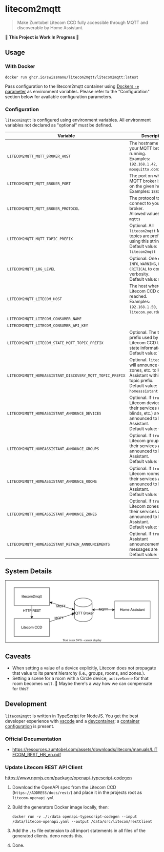 # litecom2mqtt

> Make Zumtobel Litecom CCD fully accessible through MQTT and discoverable by
> Home Assistant.

**🚧 This Project is Work In Progress 🚧**

## Usage

### With Docker

```shell
docker run ghcr.io/swissmanu/litecom2mqtt/litecom2mqtt:latest
```

Pass configuration to the litecom2mqtt container using [Dockers `-e` parameter](https://docs.docker.com/engine/reference/run/#environment-variables) as environment variables. Please refer to the "Configuration" section below for available configuration parameters.

### Configuration

`litecom2mqtt` is configured using environment variables. All environment variables not declared as
"optional" must be defined.

| Variable                                                 | Description                                                                                                                                   |
| -------------------------------------------------------- | --------------------------------------------------------------------------------------------------------------------------------------------- |
| `LITECOM2MQTT_MQTT_BROKER_HOST`                          | The hostname where your MQTT broker is running.<br />Examples: `192.168.1.42`, `mosquitto.domin.tld`                                          |
| `LITECOM2MQTT_MQTT_BROKER_PORT`                          | The port on which your MQTT broker is running on the given host.<br />Examples: `1883`, `8883`                                                |
| `LITECOM2MQTT_MQTT_BROKER_PROTOCOL`                      | The protocol to use to connect to you MQTT broker.<br />Allowed values: `mqtt`, `mqtts`                                                       |
| `LITECOM2MQTT_MQTT_TOPIC_PREFIX`                         | Optional. All `litecom2mqtt` MQTT topics are prefixed using this string.<br />Default value: `litecom2mqtt`                                   |
| `LITECOM2MQTT_LOG_LEVEL`                                 | Optional. One of `DEBUG`, `INFO`, `WARNING`, `ERROR`, or `CRITICAL` to control log verbosity.<br />Default value: `ERROR`                     |
| `LITECOM2MQTT_LITECOM_HOST`                              | The host where your Litecom CCD can be reached.<br />Examples: `192.168.1.50`, `litecom.yourdomain.tld`                                       |
| `LITECOM2MQTT_LITECOM_CONSUMER_NAME`                     |                                                                                                                                               |
| `LITECOM2MQTT_LITECOM_CONSUMER_API_KEY`                  |                                                                                                                                               |
| `LITECOM2MQTT_LITECOM_STATE_MQTT_TOPIC_PREFIX`           | Optional. The topic prefix used by your Litecom CCD to publish state information.<br />Default value: `litecom`                               |
| `LITECOM2MQTT_HOMEASSISTANT_DISCOVERY_MQTT_TOPIC_PREFIX` | Optional. `litecom2mqtt` will announce devices, zones, etc. to Home Assistant within this topic prefix.<br />Default value: `homeassistant`   |
| `LITECOM2MQTT_HOMEASSISTANT_ANNOUNCE_DEVICES`            | Optional. If `true`, Litecom devices and their services (lighting, blinds, etc.) are announced to Home Assistant.<br />Default value: `false` |
| `LITECOM2MQTT_HOMEASSISTANT_ANNOUNCE_GROUPS`             | Optional. If `true`, Litecom groups and their services are announced to Home Assistant.<br />Default value: `false`                           |
| `LITECOM2MQTT_HOMEASSISTANT_ANNOUNCE_ROOMS`              | Optional. If `true`, Litecom rooms and their services are announced to Home Assistant.<br />Default value: `false`                            |
| `LITECOM2MQTT_HOMEASSISTANT_ANNOUNCE_ZONES`              | Optional. If `true`, Litecom zones and their services are announced to Home Assistant.<br />Default value: `false`                            |
| `LITECOM2MQTT_HOMEASSISTANT_RETAIN_ANNOUNCEMENTS`        | Optional. If `true`, Home Assistant announcement MQTT messages are retained.<br />Default value: `false`                                      |

## System Details

![Interactions between litecom2mqtt, Litecom CCD, a MQTT broker, and Home Assistant.](./docs/system.drawio.svg)

## Caveats

-   When setting a value of a device explicitly, Litecom does not propagate that value to its parent hierarchy (i.e., groups, rooms, and zones.).
-   Setting a scene for a room with a Circle device, `activeScene` for that room becomes `null`. 🧐 Maybe there's a way how we can compensate for this?

## Development

`litecom2mqtt` is written in [TypeScript](https://www.typescriptlang.org/) for
NodeJS. You get the best developer experience with
[vscode](https://code.visualstudio.com/) and a
[devcontainer](https://containers.dev/); a
[container configuration](./.devcontainer) is present.

### Official Documentation

-   https://resources.zumtobel.com/assets/downloads/litecom/manuals/LITECOM_REST_HB_en.pdf

### Update Litecom REST API Client

https://www.npmjs.com/package/openapi-typescript-codegen

1. Download the OpenAPI spec from the Litecom CCD (`https://ADDRESS/docs/rest/`)
   and place it in the projects root as `litecom-openapi.yml`

2. Build the generators Docker image locally, then:

    ```shell
    docker run -v ./:/data openapi-typescript-codegen --input /data/litecom-openapi.yaml --output /data/src/litecom/restClient
    ```

3. Add the `.ts` file extension to all import statements in all files of the
   generated clients. deno needs this.

4. Done.
